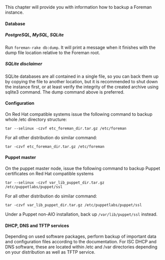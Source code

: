 
This chapter will provide you with information how to backup a Foreman
instance.

#### Database

##### PostgreSQL, MySQL, SQLite

Run ```foreman-rake db:dump```. It will print a message when it finishes with the dump
file location relative to the Foreman root.

##### SQLite disclaimer

SQLite databases are all contained in a single file, so you can back them up
by copying the file to another location, but it is recommended to shut down
the instance first, or at least verify the integrity of the created archive
using sqlite3 command. The dump command above is preferred.

#### Configuration

On Red Hat compatible systems issue the following command to backup whole /etc
directory structure:

    tar --selinux -czvf etc_foreman_dir.tar.gz /etc/foreman

For all other distribution do similar command:

    tar -czvf etc_foreman_dir.tar.gz /etc/foreman

#### Puppet master

On the puppet master node, issue the following command to backup Puppet
certificates on Red Hat compatible systems

    tar --selinux -czvf var_lib_puppet_dir.tar.gz /etc/puppetlabs/puppet/ssl

For all other distribution do similar command:

    tar -czvf var_lib_puppet_dir.tar.gz /etc/puppetlabs/puppet/ssl

Under a Puppet non-AIO installation, back up `/var/lib/puppet/ssl` instead.

#### DHCP, DNS and TFTP services

Depending on used software packages, perform backup of important data and
configuration files according to the documentation. For ISC DHCP and DNS
software, these are located within /etc and /var directories depending on your
distribution as well as TFTP service.
